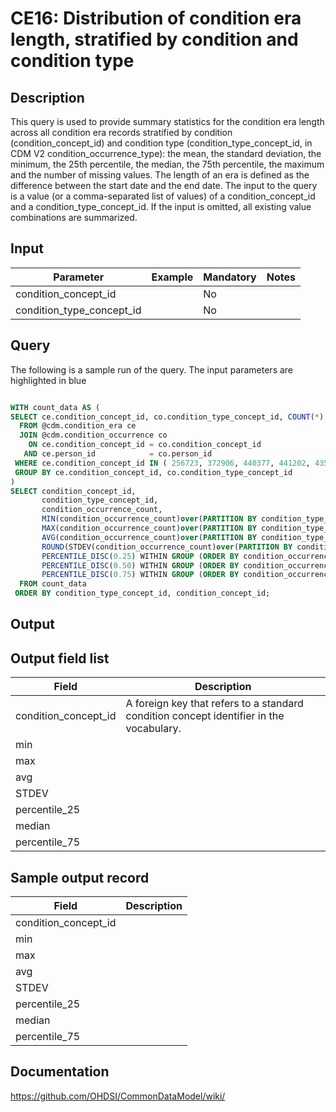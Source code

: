 <!---
Group:condition era
Name:CE16 Distribution of condition era length, stratified by condition and condition type
Author:Patrick Ryan
CDM Version: 5.0
-->

# CE16: Distribution of condition era length, stratified by condition and condition type

## Description
This query is used to provide summary statistics for the condition era length across all condition era records stratified by condition (condition_concept_id) and condition type (condition_type_concept_id, in CDM V2 condition_occurrence_type): the mean, the standard deviation, the minimum, the 25th percentile, the median, the 75th percentile, the maximum and the number of missing values. The length of an era is defined as the difference between the start date and the end date. The input to the query is a value (or a comma-separated list of values) of a condition_concept_id and a condition_type_concept_id. If the input is omitted, all existing value combinations are summarized.

## Input

|  Parameter |  Example |  Mandatory |  Notes |
| --- | --- | --- | --- |
| condition_concept_id |   | No |   |
| condition_type_concept_id |   | No |   |

## Query
The following is a sample run of the query. The input parameters are highlighted in  blue

```sql

WITH count_data AS (
SELECT ce.condition_concept_id, co.condition_type_concept_id, COUNT(*) AS condition_occurrence_count
  FROM @cdm.condition_era ce
  JOIN @cdm.condition_occurrence co
    ON ce.condition_concept_id = co.condition_concept_id
   AND ce.person_id            = co.person_id
 WHERE ce.condition_concept_id IN ( 256723, 372906, 440377, 441202, 435371 )
 GROUP BY ce.condition_concept_id, co.condition_type_concept_id 
)
SELECT condition_concept_id,
       condition_type_concept_id,
       condition_occurrence_count,
       MIN(condition_occurrence_count)over(PARTITION BY condition_type_concept_id) AS min_count, 
       MAX(condition_occurrence_count)over(PARTITION BY condition_type_concept_id) AS max_count, 
       AVG(condition_occurrence_count)over(PARTITION BY condition_type_concept_id) AS avg_count, 
       ROUND(STDEV(condition_occurrence_count)over(PARTITION BY condition_type_concept_id),0) AS stdev_count,
       PERCENTILE_DISC(0.25) WITHIN GROUP (ORDER BY condition_occurrence_count) over(PARTITION BY condition_type_concept_id) AS percentile_25,
       PERCENTILE_DISC(0.50) WITHIN GROUP (ORDER BY condition_occurrence_count) over(PARTITION BY condition_type_concept_id) AS median, 
       PERCENTILE_DISC(0.75) WITHIN GROUP (ORDER BY condition_occurrence_count) over(PARTITION BY condition_type_concept_id) AS percentile_75
  FROM count_data
 ORDER BY condition_type_concept_id, condition_concept_id;
```

## Output

## Output field list

|  Field |  Description |
| --- | --- |
| condition_concept_id | A foreign key that refers to a standard condition concept identifier in the vocabulary. |
| min |   |
| max |   |
| avg |   |
| STDEV |   |
| percentile_25 |   |
| median |   |
| percentile_75 |   |

## Sample output record

|  Field |  Description |
| --- | --- |
| condition_concept_id |   |
| min |   |
| max |   |
| avg |   |
| STDEV |   |
| percentile_25 |   |
| median |   |
| percentile_75 |   |

## Documentation
https://github.com/OHDSI/CommonDataModel/wiki/
